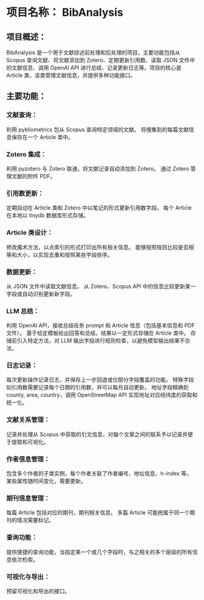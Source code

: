 # 项目名称： BibAnalysis

## 项目概述：
BibAnalysis 是一个用于文献综述前处理和后处理的项目，主要功能包括从 Scopus 查询文献、将文献添加到 Zotero、定期更新引用数、读取 JSON 文件中的文献信息、调用 OpenAI API 进行总结、记录更新日志等。项目的核心是 Article 类，该类管理文献信息，并提供多种功能接口。

## 主要功能：

### 文献查询：

利用 pybliometrics 包从 Scopus 查询特定领域的文献。
将搜集到的每篇文献信息保存在一个 Article 类中。
### Zotero 集成：

利用 pyzotero 与 Zotero 联通，将文献记录自动添加到 Zotero。
通过 Zotero 管理文献的附件 PDF。

### 引用数更新：

定期自动在 Article 类和 Zotero 中以笔记的形式更新引用数字段。
每个 Article 在本地以 tinydb 数据库形式存储。

### Article 类设计：

修改魔术方法，以点索引的形式打印出所有相关信息。
能够按照规则比较是否相等和大小，以实现去重和按照某些字段排序。

### 数据更新：

从 JSON 文件中读取文献信息。
从 Zotero、Scopus API 中的信息比较更新某一字段或自动识别更新新字段。

### LLM 总结：

利用 OpenAI API，接收总结任务 prompt 和 Article 信息（包括基本信息和 PDF 文件）。
基于给定模板给出回答和总结，结果以一定形式存储在 Article 类中。
存储前引入特定方法，对 LLM 输出字段进行规则检查，以避免模型输出结果不合法。

### 日志记录：

每次更新操作记录日志，并保存上一步回退或仅部分字段覆盖的功能。
特殊字段如引用数需要记录每个日期的引用数，并可以每月自动更新。
地址字段精确到 county, area, country，调用 OpenStreetMap API 实现地址对应经纬度的获取和统一化。

### 文献关系管理：

记录并处理从 Scopus 中获取的引文信息，对每个文章之间的联系予以记录并便于提取和可视化。

### 作者信息管理：

包含多个作者的子类实例，每个作者关联了作者编号、地址信息、h-index 等。
某些属性随时间变化，需要更新。

### 期刊信息管理：

每篇 Article 包括对应的期刊，期刊相关信息。
多篇 Article 可能统属于同一个期刊的情况需要标记。

### 查询功能：

提供便捷的查询功能，当指定某一个或几个字段时，与之相关的多个层级的所有信息依次检索。

### 可视化与导出：

预留可视化和导出的接口。

